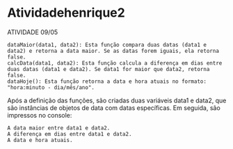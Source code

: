 # Atividadehenrique2
ATIVIDADE 09/05

    dataMaior(data1, data2): Esta função compara duas datas (data1 e data2) e retorna a data maior. Se as datas forem iguais, ela retorna false.
    calcData(data1, data2): Esta função calcula a diferença em dias entre duas datas (data1 e data2). Se data1 for maior que data2, retorna false.
    dataHoje(): Esta função retorna a data e hora atuais no formato: "hora:minuto - dia/mês/ano".

Após a definição das funções, são criadas duas variáveis data1 e data2, que são instâncias de objetos de data com datas específicas. Em seguida, são impressos no console:

    A data maior entre data1 e data2.
    A diferença em dias entre data1 e data2.
    A data e hora atuais.
